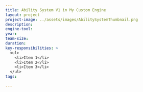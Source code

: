 ```yaml
---
title: Ability System V1 in My Custom Engine
layout: project
project-image: ../assets/images/AbilitySystemThumbnail.png
description: 
engine-tool: 
year: 
team-size: 
duration:
key-responsibilities: >
  <ul>
    <li>Item 1</li>
    <li>Item 2</li>
    <li>Item 3</li>
  </ul>
tags:
 
---
```

